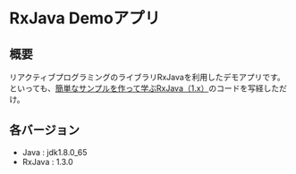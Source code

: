 # RxJava Demoアプリ

## 概要

リアクティブプログラミングのライブラリRxJavaを利用したデモアプリです。<br/>
といっても、[簡単なサンプルを作って学ぶRxJava（1.x）](http://codezine.jp/article/detail/9650)のコードを写経しただけ。


## 各バージョン

* Java : jdk1.8.0_65
* RxJava : 1.3.0